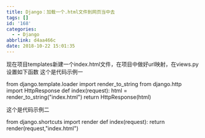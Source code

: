 ```yaml
---
title: Django：加载一个.html文件到网页当中去
tags: []
id: '168'
categories:
  - - Django
abbrlink: d4aa466c
date: 2018-10-22 15:01:35
---
```


现在项目templates新建一个index.html文件，在项目中做好url映射，在views.py设置如下函数 这个是代码示例一

from django.template.loader import render\_to\_string
from django.http import HttpResponse
def index(request):
    html = render\_to\_string("index.html")
    return HttpResponse(html)

这个是代码示例二

from django.shortcuts import render
def index(request):
    return render(request,"index.html")